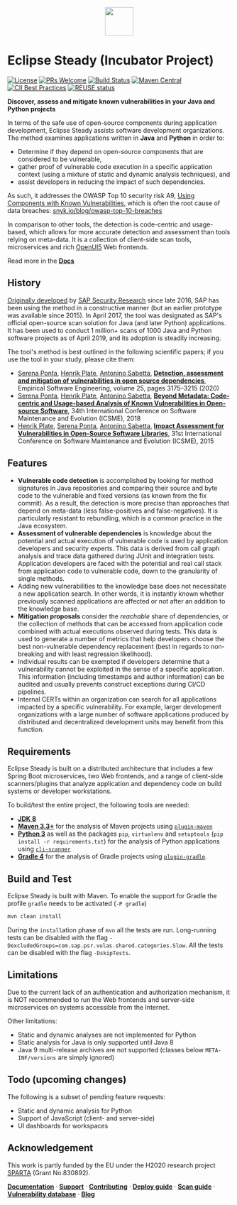 <!-- @format -->

<p align="center">
    <a href="https://eclipse.github.io/steady/">
        <img height="64" src="docs/public/content/images/ES-logo-152-transparent.png">
    </a>
</p>

# Eclipse Steady (Incubator Project)

[![License](https://img.shields.io/badge/license-Apache%202.0-blue.svg)](LICENSE.txt)
[![PRs Welcome](https://img.shields.io/badge/PRs-welcome-brightgreen.svg)](CONTRIBUTING.md)
[![Build Status](https://travis-ci.org/eclipse/steady.svg?branch=master)](https://travis-ci.org/eclipse/steady)
[![Maven Central](https://maven-badges.herokuapp.com/maven-central/com.sap.research.security.vulas/plugin-maven/badge.svg)](https://maven-badges.herokuapp.com/maven-central/com.sap.research.security.vulas/plugin-maven)
[![CII Best Practices](https://bestpractices.coreinfrastructure.org/projects/4202/badge)](https://bestpractices.coreinfrastructure.org/projects/4202)
[![REUSE status](https://api.reuse.software/badge/github.com/eclipse/steady)](https://api.reuse.software/info/github.com/eclipse/steady)

**Discover, assess and mitigate known vulnerabilities in your Java and Python projects**

In terms of the safe use of open-source components during application development, Eclipse Steady assists software development organizations. The method examines applications written in **Java** and **Python** in order to:

- Determine if they depend on open-source components that are considered to be vulnerable,
- gather proof of vulnerable code execution in a specific application context (using a mixture of static and dynamic analysis techniques), and
- assist developers in reducing the impact of such dependencies.

As such, it addresses the OWASP Top 10 security risk A9, [Using Components with Known Vulnerabilities](https://www.owasp.org/index.php/Top_10-2017_A9-Using_Components_with_Known_Vulnerabilities), which is often the root cause of data breaches: [snyk.io/blog/owasp-top-10-breaches](https://snyk.io/blog/owasp-top-10-breaches/)

In comparison to other tools, the detection is code-centric and usage-based, which allows for more accurate detection and assessment than tools relying on meta-data. It is a collection of client-side scan tools, microservices and rich [OpenUI5](https://openui5.hana.ondemand.com/) Web frontends.

Read more in the [**Docs**](https://eclipse.github.io/steady/)

## History

[Originally developed](https://scholar.google.com/citations?user=FOEVZyYAAAAJ&hl=en) by [SAP Security Research](https://www.sap.com/documents/2017/12/cc047065-e67c-0010-82c7-eda71af511fa.html) since late 2016, SAP has been using the method in a constructive manner (but an earlier prototype was available since 2015). In April 2017, the tool was designated as SAP's official open-source scan solution for Java (and later Python) applications. It has been used to conduct 1 million+ scans of 1000 Java and Python software projects as of April 2019, and its adoption is steadily increasing.

The tool's method is best outlined in the following scientific papers; if you use the tool in your study, please cite them:

- [Serena Ponta](https://scholar.google.com/citations?hl=en&user=DFVwF6sAAAAJ), [Henrik Plate](https://scholar.google.com/citations?user=Kaleo5YAAAAJ&hl=en), [Antonino Sabetta](https://scholar.google.com/citations?hl=en&user=BhcceV8AAAAJ), [**Detection, assessment and mitigation of vulnerabilities in open source dependencies**](https://link.springer.com/article/10.1007/s10664-020-09830-x), Empirical Software Engineering, volume 25, pages 3175–3215 (2020)
- [Serena Ponta](https://scholar.google.com/citations?hl=en&user=DFVwF6sAAAAJ), [Henrik Plate](https://scholar.google.com/citations?user=Kaleo5YAAAAJ&hl=en), [Antonino Sabetta](https://scholar.google.com/citations?hl=en&user=BhcceV8AAAAJ), [**Beyond Metadata: Code-centric and Usage-based Analysis of Known Vulnerabilities in Open-source Software**](https://arxiv.org/abs/1806.05893), 34th International Conference on Software Maintenance and Evolution (ICSME), 2018
- [Henrik Plate](https://scholar.google.com/citations?user=Kaleo5YAAAAJ&hl=en), [Serena Ponta](https://scholar.google.com/citations?hl=en&user=DFVwF6sAAAAJ), [Antonino Sabetta](https://scholar.google.com/citations?hl=en&user=BhcceV8AAAAJ), [**Impact Assessment for Vulnerabilities in Open-Source Software Libraries**](https://arxiv.org/pdf/1504.04971.pdf), 31st International Conference on Software Maintenance and Evolution (ICSME), 2015

## Features

- **Vulnerable code detection** is accomplished by looking for method signatures in Java repositories and comparing their source and byte code to the vulnerable and fixed versions (as known from the fix commit). As a result, the detection is more precise than approaches that depend on meta-data (less false-positives and false-negatives). It is particularly resistant to rebundling, which is a common practice in the Java ecosystem.
- **Assessment of vulnerable dependencies** is knowledge about the potential and actual execution of vulnerable code is used by application developers and security experts. This data is derived from call graph analysis and trace data gathered during JUnit and integration tests. Application developers are faced with the potential and real call stack from application code to vulnerable code, down to the granularity of single methods.
- Adding new vulnerabilities to the knowledge base does not necessitate a new application search. In other words, it is instantly known whether previously scanned applications are affected or not after an addition to the knowledge base.
- **Mitigation proposals** consider the _reachable_ share of dependencies, or the collection of methods that can be accessed from application code combined with actual executions observed during tests. This data is used to generate a number of metrics that help developers choose the best non-vulnerable dependency replacement (best in regards to non-breaking and with least regression likelihood).
- Individual results can be exempted if developers determine that a vulnerability cannot be exploited in the sense of a specific application. This information (including timestamps and author information) can be audited and usually prevents construct exceptions during CI/CD pipelines.
- Internal CERTs within an organization can search for all applications impacted by a specific vulnerability. For example, larger development organizations with a large number of software applications produced by distributed and decentralized development units may benefit from this function.

## Requirements

Eclipse Steady is built on a distributed architecture that includes a few Spring Boot microservices, two Web frontends, and a range of client-side scanners/plugins that analyze application and dependency code on build systems or developer workstations.

To build/test the entire project, the following tools are needed:

- **[JDK 8](https://www.oracle.com/technetwork/java/javase/downloads/index.html)**
- **[Maven 3.3+](https://maven.apache.org/download.cgi)** for the analysis of Maven projects using [`plugin-maven`](https://github.com/eclipse/steady/tree/master/plugin-maven)
- **[Python 3](https://www.python.org/downloads/)** as well as the packages `pip`, `virtualenv` and `setuptools` (`pip install -r requirements.txt`) for the analysis of Python applications using [`cli-scanner`](https://github.com/eclipse/steady/tree/master/cli-scanner)
- **[Gradle 4](https://gradle.org/install/)** for the analysis of Gradle projects using [`plugin-gradle`](https://github.com/eclipse/steady/tree/master/plugin-gradle).

## Build and Test

Eclipse Steady is built with Maven. To enable the support for Gradle the profile `gradle` needs to be activated (`-P gradle`)

```sh
mvn clean install
```

During the `install`ation phase of `mvn` all the tests are run. Long-running tests can be disabled with the flag `-DexcludedGroups=com.sap.psr.vulas.shared.categories.Slow`. All the tests can be disabled with the flag `-DskipTests`.

## Limitations

Due to the current lack of an authentication and authorization mechanism, it is NOT recommended to run the Web frontends and server-side microservices on systems accessible from the Internet.

Other limitations:

- Static and dynamic analyses are not implemented for Python
- Static analysis for Java is only supported until Java 8
- Java 9 multi-release archives are not supported (classes below `META-INF/versions` are simply ignored)

## Todo (upcoming changes)

The following is a subset of pending feature requests:

- Static and dynamic analysis for Python
- Support of JavaScript (client- and server-side)
- UI dashboards for workspaces

## Acknowledgement

This work is partly funded by the EU under the H2020 research project [SPARTA](https://sparta.eu/) (Grant No.830892).

[**Documentation**](https://eclipse.github.io/steady/user/) · [**Support**](https://eclipse.github.io/steady/user/support/) · [**Contributing**](https://eclipse.github.io/steady/contributor/) · [**Deploy guide**](https://eclipse.github.io/steady/admin/tutorials/docker/) · [**Scan guide**](https://eclipse.github.io/steady/user/tutorials/) · [**Vulnerability database**](https://eclipse.github.io/steady/vuln_db/) · [**Blog**](https://blogs.sap.com/tag/vulas/)
